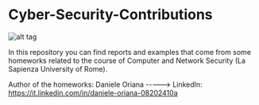 # Cyber-Security-Contributions


![alt tag](http://library.educause.edu/~/media/images/articles/2015/10/cybersecurity.jpg)



In this repository you can find reports and examples that come from some homeworks related to the course of Computer and Network Security (La Sapienza University of Rome). 

Author of the homeworks: Daniele Oriana -----> LinkedIn: https://it.linkedin.com/in/daniele-oriana-08202410a


